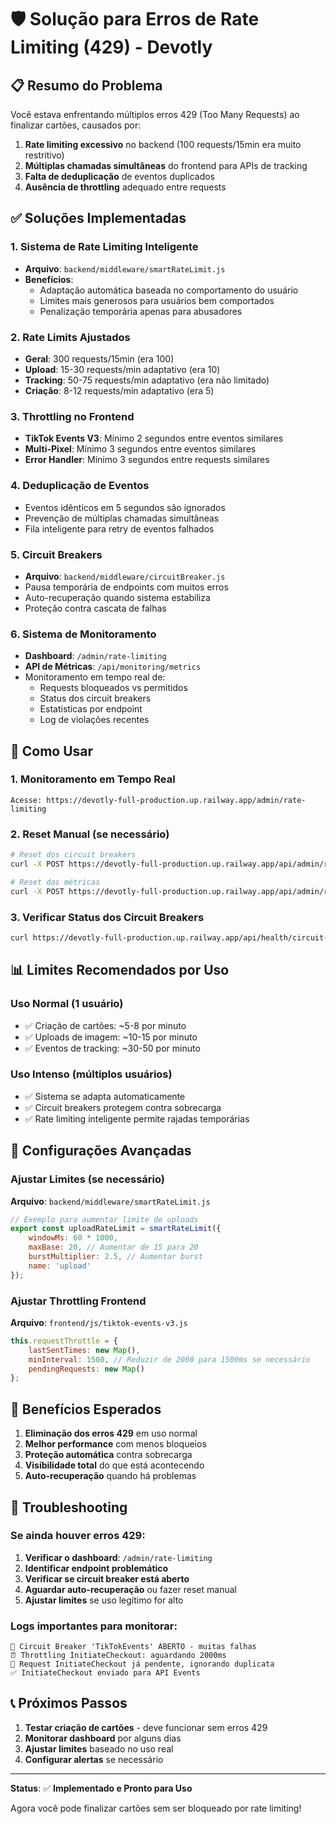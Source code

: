# 🛡️ Solução para Erros de Rate Limiting (429) - Devotly

## 📋 Resumo do Problema

Você estava enfrentando múltiplos erros 429 (Too Many Requests) ao finalizar cartões, causados por:

1. **Rate limiting excessivo** no backend (100 requests/15min era muito restritivo)
2. **Múltiplas chamadas simultâneas** do frontend para APIs de tracking
3. **Falta de deduplicação** de eventos duplicados
4. **Ausência de throttling** adequado entre requests

## ✅ Soluções Implementadas

### 1. **Sistema de Rate Limiting Inteligente**
- **Arquivo**: `backend/middleware/smartRateLimit.js`
- **Benefícios**: 
  - Adaptação automática baseada no comportamento do usuário
  - Limites mais generosos para usuários bem comportados
  - Penalização temporária apenas para abusadores

### 2. **Rate Limits Ajustados**
- **Geral**: 300 requests/15min (era 100)
- **Upload**: 15-30 requests/min adaptativo (era 10)
- **Tracking**: 50-75 requests/min adaptativo (era não limitado)
- **Criação**: 8-12 requests/min adaptativo (era 5)

### 3. **Throttling no Frontend**
- **TikTok Events V3**: Mínimo 2 segundos entre eventos similares
- **Multi-Pixel**: Mínimo 3 segundos entre eventos similares
- **Error Handler**: Mínimo 3 segundos entre requests similares

### 4. **Deduplicação de Eventos**
- Eventos idênticos em 5 segundos são ignorados
- Prevenção de múltiplas chamadas simultâneas
- Fila inteligente para retry de eventos falhados

### 5. **Circuit Breakers**
- **Arquivo**: `backend/middleware/circuitBreaker.js`
- Pausa temporária de endpoints com muitos erros
- Auto-recuperação quando sistema estabiliza
- Proteção contra cascata de falhas

### 6. **Sistema de Monitoramento**
- **Dashboard**: `/admin/rate-limiting`
- **API de Métricas**: `/api/monitoring/metrics`
- Monitoramento em tempo real de:
  - Requests bloqueados vs permitidos
  - Status dos circuit breakers
  - Estatísticas por endpoint
  - Log de violações recentes

## 🚀 Como Usar

### 1. **Monitoramento em Tempo Real**
```
Acesse: https://devotly-full-production.up.railway.app/admin/rate-limiting
```

### 2. **Reset Manual (se necessário)**
```bash
# Reset dos circuit breakers
curl -X POST https://devotly-full-production.up.railway.app/api/admin/reset-circuit-breakers

# Reset das métricas
curl -X POST https://devotly-full-production.up.railway.app/api/admin/reset-metrics
```

### 3. **Verificar Status dos Circuit Breakers**
```bash
curl https://devotly-full-production.up.railway.app/api/health/circuit-breakers
```

## 📊 Limites Recomendados por Uso

### Uso Normal (1 usuário)
- ✅ Criação de cartões: ~5-8 por minuto
- ✅ Uploads de imagem: ~10-15 por minuto  
- ✅ Eventos de tracking: ~30-50 por minuto

### Uso Intenso (múltiplos usuários)
- ✅ Sistema se adapta automaticamente
- ✅ Circuit breakers protegem contra sobrecarga
- ✅ Rate limiting inteligente permite rajadas temporárias

## 🔧 Configurações Avançadas

### Ajustar Limites (se necessário)
**Arquivo**: `backend/middleware/smartRateLimit.js`

```javascript
// Exemplo para aumentar limite de uploads
export const uploadRateLimit = smartRateLimit({
    windowMs: 60 * 1000,
    maxBase: 20, // Aumentar de 15 para 20
    burstMultiplier: 2.5, // Aumentar burst
    name: 'upload'
});
```

### Ajustar Throttling Frontend
**Arquivo**: `frontend/js/tiktok-events-v3.js`

```javascript
this.requestThrottle = {
    lastSentTimes: new Map(),
    minInterval: 1500, // Reduzir de 2000 para 1500ms se necessário
    pendingRequests: new Map()
};
```

## 🎯 Benefícios Esperados

1. **Eliminação dos erros 429** em uso normal
2. **Melhor performance** com menos bloqueios
3. **Proteção automática** contra sobrecarga
4. **Visibilidade total** do que está acontecendo
5. **Auto-recuperação** quando há problemas

## 🚨 Troubleshooting

### Se ainda houver erros 429:

1. **Verificar o dashboard**: `/admin/rate-limiting`
2. **Identificar endpoint problemático**
3. **Verificar se circuit breaker está aberto**
4. **Aguardar auto-recuperação** ou fazer reset manual
5. **Ajustar limites** se uso legítimo for alto

### Logs importantes para monitorar:
```
🔌 Circuit Breaker 'TikTokEvents' ABERTO - muitas falhas
⏰ Throttling InitiateCheckout: aguardando 2000ms
🔄 Request InitiateCheckout já pendente, ignorando duplicata
✅ InitiateCheckout enviado para API Events
```

## 📞 Próximos Passos

1. **Testar criação de cartões** - deve funcionar sem erros 429
2. **Monitorar dashboard** por alguns dias
3. **Ajustar limites** baseado no uso real
4. **Configurar alertas** se necessário

---

**Status**: ✅ **Implementado e Pronto para Uso**

Agora você pode finalizar cartões sem ser bloqueado por rate limiting!
